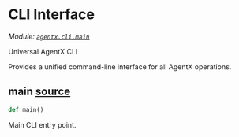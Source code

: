 # CLI Interface

*Module: [`agentx.cli.main`](https://github.com/dustland/agentx/blob/main/src/agentx/cli/main.py)*

Universal AgentX CLI

Provides a unified command-line interface for all AgentX operations.

## main <a href="https://github.com/dustland/agentx/blob/main/src/agentx/cli/main.py#L17" class="source-link" title="View source code">source</a>

```python
def main()
```

Main CLI entry point.
